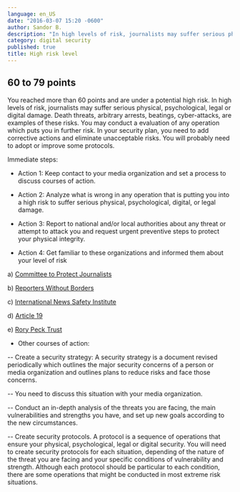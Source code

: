```yaml
---
language: en_US
date: "2016-03-07 15:20 -0600"
author: Sandor B.
description: "In high levels of risk, journalists may suffer serious physical, psychological, legal or digital damage."
category: digital security
published: true
title: High risk level
---
```



## 60 to 79 points


You reached more than 60 points and are under a potential high risk. In high levels of risk, journalists may suffer serious physical, psychological, legal or digital damage. Death threats, arbitrary arrests, beatings, cyber-attacks, are examples of these risks. You may conduct a evaluation of any operation which puts you in further risk. In your security plan, you need to add corrective actions and eliminate unacceptable risks. You will probably need to adopt or improve some protocols.

Immediate steps:

- Action 1: Keep contact to your media organization and set a process to discuss courses of action. 

- Action 2: Analyze what is wrong in any operation that is putting you into a high risk to suffer serious physical, psychological, digital, or legal damage.

- Action 3: Report to national and/or local authorities about any threat or attempt to attack you and request urgent preventive steps to protect your physical integrity.

- Action 4: Get familiar to these organizations and informed them about your level of risk

a) [Committee to Protect Journalists](https://www.cpj.org/campaigns/assistance/how-to-get-help.php)

b) [Reporters Without Borders](http://en.rsf.org/a-hotline-for-journalists-in-17-04-2007,21749.html)

c) [International News Safety Institute](http://www.newssafety.org/contact/) 

d) [Article 19](http://www.article19.org/pages/en/contact-us.html)

e) [Rory Peck Trust](https://rorypecktrust.org/Contact)

- Other courses of action:

-- Create a security strategy: A security strategy is a document revised periodically which outlines the major security concerns of a person or media organization and outlines plans to reduce risks and face those concerns. 

-- You need to discuss this situation with your media organization. 

-- Conduct an in-depth analysis of the threats you are facing, the main vulnerabilities and strengths you have, and set up new goals according to the new circumstances. 

-- Create security protocols. A protocol is a sequence of operations that ensure your physical, psychological, legal or digital security. You will need to create security protocols for each situation, depending of the nature of the threat you are facing and your specific conditions of vulnerability and strength. Although each protocol should be particular to each condition, there are some operations that might be conducted in most extreme risk situations.
